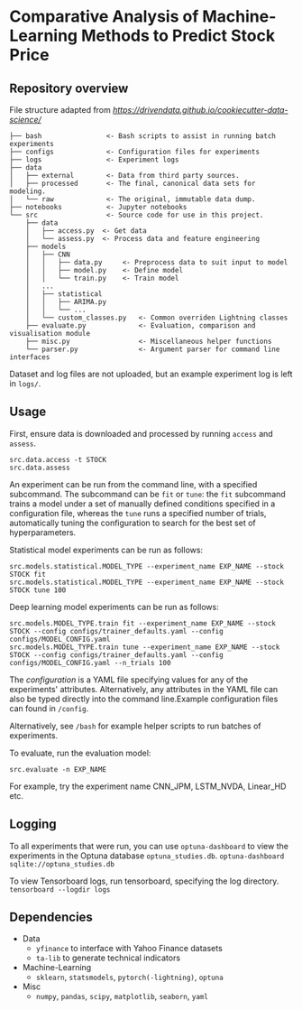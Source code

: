# Comparative Analysis of Machine-Learning Methods to Predict Stock Price

## Repository overview
File structure adapted from *https://drivendata.github.io/cookiecutter-data-science/*
```
├── bash                <- Bash scripts to assist in running batch experiments
├── configs             <- Configuration files for experiments
├── logs                <- Experiment logs
├── data
│   ├── external        <- Data from third party sources.
│   ├── processed       <- The final, canonical data sets for modeling.
│   └── raw             <- The original, immutable data dump.
├── notebooks           <- Jupyter notebooks 
└── src                 <- Source code for use in this project.
    ├── data           
    │   ├── access.py  <- Get data 
    │   └── assess.py  <- Process data and feature engineering
    ├── models           
    │   ├── CNN
    │   │   ├── data.py     <- Preprocess data to suit input to model
    │   │   ├── model.py    <- Define model
    │   │   └── train.py    <- Train model
    │   ...
    │   ├── statistical
    │   │   ├── ARIMA.py     
    │   │   └── ...
    │   └── custom_classes.py   <- Common overriden Lightning classes
    ├── evaluate.py             <- Evaluation, comparison and visualisation module
    ├── misc.py                 <- Miscellaneous helper functions
    └── parser.py               <- Argument parser for command line interfaces
```

Dataset and log files are not uploaded, but an example experiment log is left in `logs/`.

## Usage

First, ensure data is downloaded and processed by running `access` and `assess`.
```
src.data.access -t STOCK
src.data.assess
```

An experiment can be run from the command line, with a specified subcommand. The subcommand can be `fit` or `tune`: the `fit` subcommand trains a model under a set of manually defined conditions specified in a configuration file, whereas the `tune` runs a specified number of trials, automatically tuning the configuration to search for the best set of hyperparameters.

Statistical model experiments can be run as follows:
```
src.models.statistical.MODEL_TYPE --experiment_name EXP_NAME --stock STOCK fit
src.models.statistical.MODEL_TYPE --experiment_name EXP_NAME --stock STOCK tune 100
```

Deep learning model experiments can be run as follows:
```
src.models.MODEL_TYPE.train fit --experiment_name EXP_NAME --stock STOCK --config configs/trainer_defaults.yaml --config configs/MODEL_CONFIG.yaml
src.models.MODEL_TYPE.train tune --experiment_name EXP_NAME --stock STOCK --config configs/trainer_defaults.yaml --config configs/MODEL_CONFIG.yaml --n_trials 100
```

The *configuration* is a YAML file specifying values for any of the experiments' attributes. Alternatively, any attributes in the YAML file can also be typed directly into the command line.Example configuration files can found in `/config`.

Alternatively, see `/bash` for example helper scripts to run batches of experiments.

To evaluate, run the evaluation model:
```
src.evaluate -n EXP_NAME
```
For example, try the experiment name CNN_JPM, LSTM_NVDA, Linear_HD etc.

## Logging

To all experiments that were run, you can use `optuna-dashboard` to view the experiments in the Optuna database `optuna_studies.db`.
```optuna-dashboard sqlite://optuna_studies.db```

To view Tensorboard logs, run tensorboard, specifying the log directory.
```tensorboard --logdir logs```



## Dependencies
- Data
    - `yfinance` to interface with Yahoo Finance datasets
    - `ta-lib` to generate technical indicators
- Machine-Learning
    - `sklearn`, `statsmodels`, `pytorch(-lightning)`, `optuna`
- Misc
    - `numpy`, `pandas`, `scipy`, `matplotlib`, `seaborn`, `yaml`
